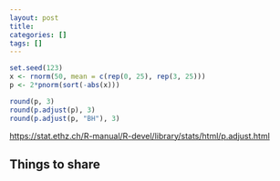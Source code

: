 ```yaml
---
layout: post
title:
categories: []
tags: []
---
```


```r
set.seed(123)
x <- rnorm(50, mean = c(rep(0, 25), rep(3, 25)))
p <- 2*pnorm(sort(-abs(x)))

round(p, 3)
round(p.adjust(p), 3)
round(p.adjust(p, "BH"), 3)
```

https://stat.ethz.ch/R-manual/R-devel/library/stats/html/p.adjust.html

## Things to share
